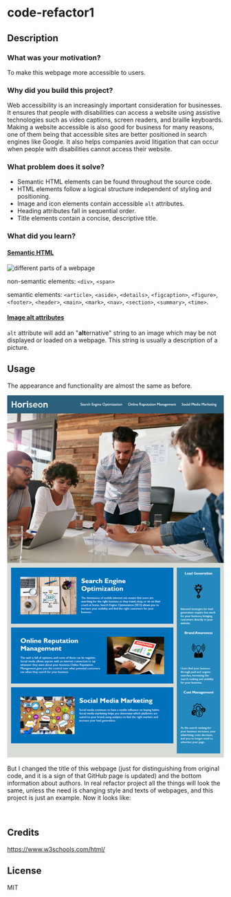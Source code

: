 # code-refactor1

## Description

### What was your motivation?

To make this webpage more accessible to users.

### Why did you build this project?

Web accessibility is an increasingly important consideration for businesses. It ensures that people with disabilities can access a website using assistive technologies such as video captions, screen readers, and braille keyboards. Making a website accessible is also good for business for many reasons, one of them being that accessible sites are better positioned in search engines like Google. It also helps companies avoid litigation that can occur when people with disabilities cannot access their website.

### What problem does it solve?

- Semantic HTML elements can be found throughout the source code.
- HTML elements follow a logical structure independent of styling and positioning.
- Image and icon elements contain accessible `alt` attributes.
- Heading attributes fall in sequential order.
- Title elements contain a concise, descriptive title.

### What did you learn?

#### [Semantic HTML](https://www.w3schools.com/html/html5_semantic_elements.asp)

![different parts of a webpage](https://www.w3schools.com/html/img_sem_elements.gif)

non-semantic elements: `<div>`, `<span>`

semantic elements: `<article>`, `<aside>`, `<details>`, `<figcaption>`, `<figure>`, `<footer>`, `<header>`, `<main>`, `<mark>`, `<nav>`, `<section>`, `<summary>`, `<time>`.

#### [Image alt attributes](https://www.w3schools.com/tags/att_img_alt.asp)

`alt` attribute will add an "**alt**ernative" string to an image which may be not displayed or loaded on a webpage. This string is usually a description of a picture.

## Usage

The appearance and functionality are almost the same as before.

![screen shot](READMEassets/01-html-css-git-challenge-demo.png)

But I changed the title of this webpage (just for distinguishing from original code, and it is a sign of that GitHub page is updated) and the bottom information about authors. In real refactor project all the things will look the same, unless the need is changing style and texts of webpages, and this project is just an example. Now it looks like:

![]()

## Credits

<https://www.w3schools.com/html/>

## License

MIT
